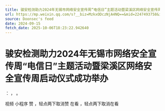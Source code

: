 ```yaml
---
title: 骏安检测助力2024年无锡市网络安全宣传周“电信日”主题活动暨梁溪区网络安全宣传周启动仪式成功举办
url: https://mp.weixin.qq.com/s?__biz=MzkxODczNjA4NQ==&mid=2247493758&idx=1&sn=a2ef9e5974fb01e68296d596173dfa51
source: Doonsec's feed
date: 2024-09-15
fetch_date: 2025-10-06T18:23:22.942640
---
```


# 骏安检测助力2024年无锡市网络安全宣传周“电信日”主题活动暨梁溪区网络安全宣传周启动仪式成功举办

：
，
。

视频
小程序
赞
，轻点两下取消赞
在看
，轻点两下取消在看